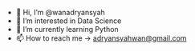 - 👋 Hi, I’m @wanadryansyah
- 👀 I’m interested in Data Science
- 🌱 I’m currently learning Python
- 📫 How to reach me -> adryansyahwan@gmail.com

<!---
wanadryansyah/wanadryansyah is a ✨ special ✨ repository because its `README.md` (this file) appears on your GitHub profile.
You can click the Preview link to take a look at your changes.
--->
